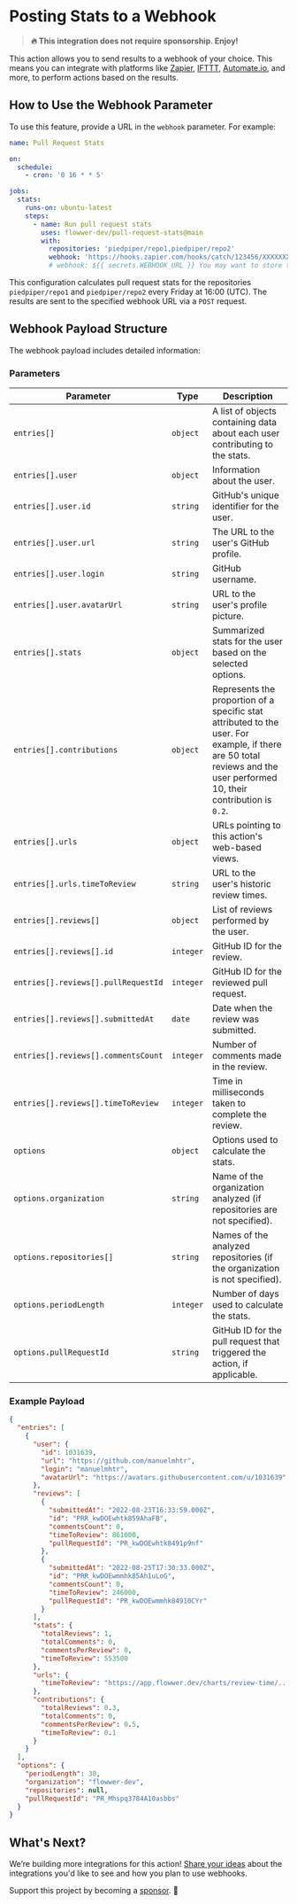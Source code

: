 # Posting Stats to a Webhook

> **🔥 This integration does not require sponsorship. Enjoy!**

This action allows you to send results to a webhook of your choice. This means you can integrate with platforms like [Zapier](https://zapier.com/), [IFTTT](https://ifttt.com/), [Automate.io](https://automate.io/), and more, to perform actions based on the results.

## How to Use the Webhook Parameter

To use this feature, provide a URL in the `webhook` parameter. For example:

```yml
name: Pull Request Stats

on:
  schedule:
    - cron: '0 16 * * 5'

jobs:
  stats:
    runs-on: ubuntu-latest
    steps:
      - name: Run pull request stats
        uses: flowwer-dev/pull-request-stats@main
        with:
          repositories: 'piedpiper/repo1,piedpiper/repo2'
          webhook: 'https://hooks.zapier.com/hooks/catch/123456/XXXXXXXX'
          # webhook: ${{ secrets.WEBHOOK_URL }} You may want to store this value as a secret.
```

This configuration calculates pull request stats for the repositories `piedpiper/repo1` and `piedpiper/repo2` every Friday at 16:00 (UTC). The results are sent to the specified webhook URL via a `POST` request.

## Webhook Payload Structure

The webhook payload includes detailed information:

### Parameters

| Parameter                           | Type      | Description                                                                  |
| ----------------------------------- | --------- | ---------------------------------------------------------------------------- |
| `entries[]`                         | `object`  | A list of objects containing data about each user contributing to the stats. |
| `entries[].user`                    | `object`  | Information about the user.                                                  |
| `entries[].user.id`                 | `string`  | GitHub's unique identifier for the user.                                     |
| `entries[].user.url`                | `string`  | The URL to the user's GitHub profile.                                        |
| `entries[].user.login`              | `string`  | GitHub username.                                                             |
| `entries[].user.avatarUrl`          | `string`  | URL to the user's profile picture.                                           |
| `entries[].stats`                   | `object`  | Summarized stats for the user based on the selected options.                 |
| `entries[].contributions`           | `object`  | Represents the proportion of a specific stat attributed to the user. For example, if there are 50 total reviews and the user performed 10, their contribution is `0.2`. |
| `entries[].urls`                    | `object`  | URLs pointing to this action's web-based views.                              |
| `entries[].urls.timeToReview`       | `string`  | URL to the user's historic review times.                                     |
| `entries[].reviews[]`               | `object`  | List of reviews performed by the user.                                       |
| `entries[].reviews[].id`            | `integer` | GitHub ID for the review.                                                    |
| `entries[].reviews[].pullRequestId` | `integer` | GitHub ID for the reviewed pull request.                                     |
| `entries[].reviews[].submittedAt`   | `date`    | Date when the review was submitted.                                          |
| `entries[].reviews[].commentsCount` | `integer` | Number of comments made in the review.                                       |
| `entries[].reviews[].timeToReview`  | `integer` | Time in milliseconds taken to complete the review.                           |
| `options`                           | `object`  | Options used to calculate the stats.                                         |
| `options.organization`              | `string`  | Name of the organization analyzed (if repositories are not specified).       |
| `options.repositories[]`            | `string`  | Names of the analyzed repositories (if the organization is not specified).   |
| `options.periodLength`              | `integer` | Number of days used to calculate the stats.                                  |
| `options.pullRequestId`             | `string`  | GitHub ID for the pull request that triggered the action, if applicable.     |

### Example Payload

```json
{
  "entries": [
    {
      "user": {
        "id": 1031639,
        "url": "https://github.com/manuelmhtr",
        "login": "manuelmhtr",
        "avatarUrl": "https://avatars.githubusercontent.com/u/1031639"
      },
      "reviews": [
        {
          "submittedAt": "2022-08-23T16:33:59.000Z",
          "id": "PRR_kwDOEwhtk859AhaFB",
          "commentsCount": 0,
          "timeToReview": 861000,
          "pullRequestId": "PR_kwDOEwhtk8491p9nf"
        },
        {
          "submittedAt": "2022-08-25T17:30:33.000Z",
          "id": "PRR_kwDOEwmmhk85Ah1uLoG",
          "commentsCount": 0,
          "timeToReview": 246000,
          "pullRequestId": "PR_kwDOEwmmhk84910CYr"
        }
      ],
      "stats": {
        "totalReviews": 1,
        "totalComments": 0,
        "commentsPerReview": 0,
        "timeToReview": 553500
      },
      "urls": {
        "timeToReview": "https://app.flowwer.dev/charts/review-time/..."
      },
      "contributions": {
        "totalReviews": 0.3,
        "totalComments": 0,
        "commentsPerReview": 0.5,
        "timeToReview": 0.1
      }
    }
  ],
  "options": {
    "periodLength": 30,
    "organization": "flowwer-dev",
    "repositories": null,
    "pullRequestId": "PR_Mhspq3784A10asbbs"
  }
}
```

## What's Next?

We’re building more integrations for this action! [Share your ideas](https://github.com/flowwer-dev/pull-request-stats/discussions/new) about the integrations you'd like to see and how you plan to use webhooks.

Support this project by becoming a [sponsor](https://github.com/sponsors/manuelmhtr). 💙


